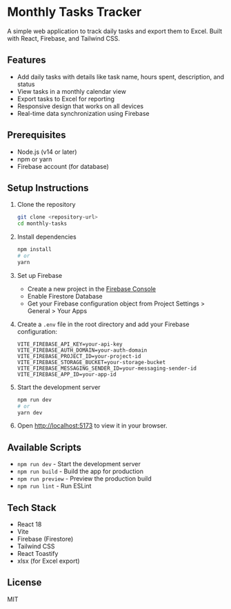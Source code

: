 # Monthly Tasks Tracker

A simple web application to track daily tasks and export them to Excel. Built with React, Firebase, and Tailwind CSS.

## Features

- Add daily tasks with details like task name, hours spent, description, and status
- View tasks in a monthly calendar view
- Export tasks to Excel for reporting
- Responsive design that works on all devices
- Real-time data synchronization using Firebase

## Prerequisites

- Node.js (v14 or later)
- npm or yarn
- Firebase account (for database)

## Setup Instructions

1. Clone the repository
   ```bash
   git clone <repository-url>
   cd monthly-tasks
   ```

2. Install dependencies
   ```bash
   npm install
   # or
   yarn
   ```

3. Set up Firebase
   - Create a new project in the [Firebase Console](https://console.firebase.google.com/)
   - Enable Firestore Database
   - Get your Firebase configuration object from Project Settings > General > Your Apps

4. Create a `.env` file in the root directory and add your Firebase configuration:
   ```
   VITE_FIREBASE_API_KEY=your-api-key
   VITE_FIREBASE_AUTH_DOMAIN=your-auth-domain
   VITE_FIREBASE_PROJECT_ID=your-project-id
   VITE_FIREBASE_STORAGE_BUCKET=your-storage-bucket
   VITE_FIREBASE_MESSAGING_SENDER_ID=your-messaging-sender-id
   VITE_FIREBASE_APP_ID=your-app-id
   ```

5. Start the development server
   ```bash
   npm run dev
   # or
   yarn dev
   ```

6. Open [http://localhost:5173](http://localhost:5173) to view it in your browser.

## Available Scripts

- `npm run dev` - Start the development server
- `npm run build` - Build the app for production
- `npm run preview` - Preview the production build
- `npm run lint` - Run ESLint

## Tech Stack

- React 18
- Vite
- Firebase (Firestore)
- Tailwind CSS
- React Toastify
- xlsx (for Excel export)

## License

MIT
